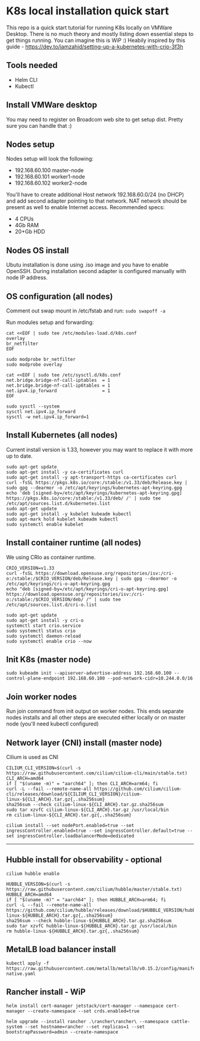 # K8s local installation quick start
This repo is a quick start tutorial for running K8s locally on VMWare Desktop. There is no much theory and mostly listing down essential steps to get things running.
You can imagine this is WiP :)
Heabily inspired by this guide - https://dev.to/iamzahid/setting-up-a-kubernetes-with-crio-3f3h

## Tools needed
- Helm CLI
- Kubectl
  
## Install VMWare desktop
You may need to register on Broadcom web site to get setup dist. Pretty sure you can handle that :)

## Nodes setup
Nodes setup will look the following:
- 192.168.60.100 master-node
- 192.168.60.101 worker1-node
- 192.168.60.102 worker2-node

You'll have to create additional Host network 192.168.60.0/24 (no DHCP) and add second adapter pointing to that network. NAT network should be present as well to enable Internet access.
Recommended specs:
- 4 CPUs
- 4Gb RAM
- 20+Gb HDD

## Nodes OS install
Ubutu installation is done using .iso image and you have to enable OpenSSH. During installation second adapter is configured manually with node IP address.

## OS configuration (all nodes)
Comment out swap mount in /etc/fstab and run:
`sudo swapoff -a`

Run modules setup and forwarding:
```
cat <<EOF | sudo tee /etc/modules-load.d/k8s.conf
overlay
br_netfilter
EOF
```
```
sudo modprobe br_netfilter
sudo modprobe overlay
```
```
cat <<EOF | sudo tee /etc/sysctl.d/k8s.conf
net.bridge.bridge-nf-call-iptables  = 1
net.bridge.bridge-nf-call-ip6tables = 1
net.ipv4.ip_forward                 = 1
EOF
```
```
sudo sysctl --system
sysctl net.ipv4.ip_forward
sysctl -w net.ipv4.ip_forward=1
```

## Install Kubernetes (all nodes)
Current install version is 1.33, however you may want to replace it with more up to date.
```
sudo apt-get update
sudo apt-get install -y ca-certificates curl
sudo apt-get install -y apt-transport-https ca-certificates curl
curl -fsSL https://pkgs.k8s.io/core:/stable:/v1.33/deb/Release.key | sudo gpg --dearmor -o /etc/apt/keyrings/kubernetes-apt-keyring.gpg
echo 'deb [signed-by=/etc/apt/keyrings/kubernetes-apt-keyring.gpg] https://pkgs.k8s.io/core:/stable:/v1.33/deb/ /' | sudo tee /etc/apt/sources.list.d/kubernetes.list
sudo apt-get update
sudo apt-get install -y kubelet kubeadm kubectl
sudo apt-mark hold kubelet kubeadm kubectl
sudo systemctl enable kubelet
```

## Install container runtime (all nodes)
We using CRIo as container runtime.
```
CRIO_VERSION=v1.33
curl -fsSL https://download.opensuse.org/repositories/isv:/cri-o:/stable:/$CRIO_VERSION/deb/Release.key | sudo gpg --dearmor -o /etc/apt/keyrings/cri-o-apt-keyring.gpg
echo "deb [signed-by=/etc/apt/keyrings/cri-o-apt-keyring.gpg] https://download.opensuse.org/repositories/isv:/cri-o:/stable:/$CRIO_VERSION/deb/ /" | sudo tee /etc/apt/sources.list.d/cri-o.list
```
```
sudo apt-get update
sudo apt-get install -y cri-o
systemctl start crio.service
sudo systemctl status crio
sudo systemctl daemon-reload
sudo systemctl enable crio --now
```

## Init K8s (master node)
```
sudo kubeadm init --apiserver-advertise-address 192.168.60.100 --control-plane-endpoint 192.168.60.100 --pod-network-cidr=10.244.0.0/16
```

## Join worker nodes
Run join command from init output on worker nodes.
This ends separate nodes installs and all other steps are executed either locally or on master node (you'll need kubectl configured)

## Network layer (CNI) install (master node)
Cilium is used as CNI
```
CILIUM_CLI_VERSION=$(curl -s https://raw.githubusercontent.com/cilium/cilium-cli/main/stable.txt)
CLI_ARCH=amd64
if [ "$(uname -m)" = "aarch64" ]; then CLI_ARCH=arm64; fi
curl -L --fail --remote-name-all https://github.com/cilium/cilium-cli/releases/download/${CILIUM_CLI_VERSION}/cilium-linux-${CLI_ARCH}.tar.gz{,.sha256sum}
sha256sum --check cilium-linux-${CLI_ARCH}.tar.gz.sha256sum
sudo tar xzvfC cilium-linux-${CLI_ARCH}.tar.gz /usr/local/bin
rm cilium-linux-${CLI_ARCH}.tar.gz{,.sha256sum}
```
```
cilium install --set nodePort.enabled=true --set ingressController.enabled=true --set ingressController.default=true --set ingressController.loadbalancerMode=dedicated
```
------
## Hubble install for observability - optional
```
cilium hubble enable 
```
```
HUBBLE_VERSION=$(curl -s https://raw.githubusercontent.com/cilium/hubble/master/stable.txt)
HUBBLE_ARCH=amd64
if [ "$(uname -m)" = "aarch64" ]; then HUBBLE_ARCH=arm64; fi
curl -L --fail --remote-name-all https://github.com/cilium/hubble/releases/download/$HUBBLE_VERSION/hubble-linux-${HUBBLE_ARCH}.tar.gz{,.sha256sum}
sha256sum --check hubble-linux-${HUBBLE_ARCH}.tar.gz.sha256sum
sudo tar xzvfC hubble-linux-${HUBBLE_ARCH}.tar.gz /usr/local/bin
rm hubble-linux-${HUBBLE_ARCH}.tar.gz{,.sha256sum}
```

## MetalLB load balancer install 
```
kubectl apply -f https://raw.githubusercontent.com/metallb/metallb/v0.15.2/config/manifests/metallb-native.yaml
```

## Rancher install - WiP
```
helm install cert-manager jetstack/cert-manager --namespace cert-manager --create-namespace --set crds.enabled=true
```
```
helm upgrade --install rancher .\rancher\rancher\ --namespace cattle-system --set hostname=rancher --set replicas=1 --set bootstrapPassword=admin --create-namespace
```